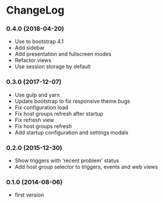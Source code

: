 # ChangeLog

### 0.4.0 (2018-04-20)

* Use to bootstrap 4.1
* Add sidebar
* Add presentation and fullscreen modes
* Refactor views
* Use session storage by default

### 0.3.0 (2017-12-07)

* Use gulp and yarn
* Update bootstrap to fix responsive theme bugs
* Fix configuration load
* Fix host groups refresh after startup
* Fix refresh view
* Fix host groups refresh
* Add startup configuration and settings modals

### 0.2.0 (2015-12-30)

* Show triggers with 'recent problem' status
* Add host group selector to triggers, events and web views

### 0.1.0 (2014-08-06)

* first version
